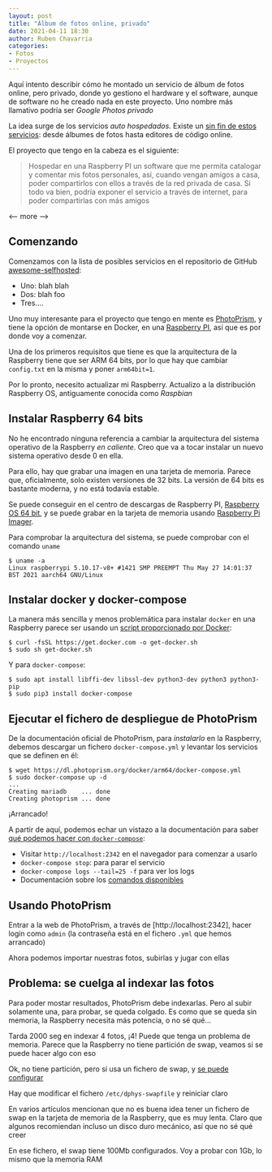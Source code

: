 ```yaml
---
layout: post
title: "Álbum de fotos online, privado"
date: 2021-04-11 18:30
author: Ruben Chavarria
categories:
- Fotos
- Proyectos
---
```


Aquí intento describir cómo he montado un servicio de álbum de fotos online, pero privado,
donde yo gestiono el hardware y el software, aunque de software no he creado nada en este proyecto.
Uno nombre más llamativo podría ser *Google Photos privado*

La idea surge de los servicios *auto hospedados*. Existe un [sin fin de estos servicios][1]: desde
álbumes de fotos hasta editores de código online.

El proyecto que tengo en la cabeza es el siguiente:

> Hospedar en una Raspberry PI un software que me permita catalogar y comentar mis fotos personales,
> así, cuando vengan amigos a casa, poder compartirlos con ellos a través de la red privada de casa.
> Si todo va bien, podría exponer el servicio a través de internet, para poder compartirlas con más
> amigos

<-- more -->

## Comenzando

Comenzamos con la lista de posibles servicios en el repositorio de GitHub [awesome-selfhosted][1]:

- Uno: blah blah
- Dos: blah foo
- Tres....

Uno muy interesante para el proyecto que tengo en mente es [PhotoPrism][2], y tiene la opción de
montarse en Docker, en una [Raspberry PI][3], así que es por donde voy a comenzar.

Una de los primeros requisitos que tiene es que la arquitectura de la Raspberry tiene que ser
ARM 64 bits, por lo que hay que cambiar `config.txt` en la misma y poner `arm64bit=1`.

Por lo pronto, necesito actualizar mi Raspberry. Actualizo a la distribución Raspberry OS,
antiguamente conocida como *Raspbian*

## Instalar Raspberry 64 bits

No he encontrado ninguna referencia a cambiar la arquitectura del sistema operativo
de la Raspberry *en caliente*. Creo que va a tocar instalar un nuevo sistema
operativo desde 0 en ella.

Para ello, hay que grabar una imagen en una tarjeta de memoria. Parece que,
oficialmente, solo existen versiones de 32 bits. La versión de 64 bits es bastante
moderna, y no está todavía estable.

Se puede conseguir en el centro de descargas de Raspberry PI,
[Raspberry OS 64 bit][4], y se puede grabar en la tarjeta de memoria usando
[Raspberry Pi Imager][5].

Para comprobar la arquitectura del sistema, se puede comprobar con el comando
`uname`

```
$ uname -a
Linux raspberrypi 5.10.17-v8+ #1421 SMP PREEMPT Thu May 27 14:01:37 BST 2021 aarch64 GNU/Linux
```

## Instalar docker y docker-compose

La manera más sencilla y menos problemática para instalar `docker` en una Raspberry
parece ser usando un [script proporcionado por Docker][6]:

```
$ curl -fsSL https://get.docker.com -o get-docker.sh
$ sudo sh get-docker.sh
```

Y para `docker-compose`:

```
$ sudo apt install libffi-dev libssl-dev python3-dev python3 python3-pip
$ sudo pip3 install docker-compose
```

## Ejecutar el fichero de despliegue de PhotoPrism

De la documentación oficial de PhotoPrism, para *instalarlo* en la Raspberry,
debemos descargar un fichero `docker-compose.yml` y levantar los servicios que
se definen en él:

```
$ wget https://dl.photoprism.org/docker/arm64/docker-compose.yml
$ sudo docker-compose up -d
...
Creating mariadb    ... done
Creating photoprism ... done
```

¡Arrancado!

A partir de aquí, podemos echar un vistazo a la documentación para saber
[qué podemos hacer con `docker-compose`][7]:

- Visitar `http://localhost:2342` en el navegador para comenzar a usarlo
- `docker-compose stop`: para parar el servicio
- `docker-compose logs --tail=25 -f` para ver los logs
- Documentación sobre los [comandos disponibles][8]

## Usando PhotoPrism

Entrar a la web de PhotoPrism, a través de [http://localhost:2342], hacer login
como `admin` (la contraseña está en el fichero `.yml` que hemos arrancado)

Ahora podemos importar nuestras fotos, subirlas y jugar con ellas

## Problema: se cuelga al indexar las fotos

Para poder mostar resultados, PhotoPrism debe indexarlas. Pero al subir solamente
una, para probar, se queda colgado. Es como que se queda sin memoria, la
Raspberry necesita más potencia, o no sé qué...

Tarda 2000 seg en indexar 4 fotos, ¡4! Puede que tenga un problema de memoria.
Parece que la Raspberry no tiene partición de swap, veamos si se puede hacer
algo con eso

Ok, no tiene partición, pero sí usa un fichero de swap, y [se puede configurar][9]

Hay que modificar el fichero `/etc/dphys-swapfile` y reiniciar claro

En varios artículos mencionan que no es buena idea tener un fichero de swap en
la tarjeta de memoria de la Raspberry, que es muy lenta. Claro que algunos 
recomiendan incluso un disco duro mecánico, así que no sé qué creer

En ese fichero, el swap tiene 100Mb configurados. Voy a probar con 1Gb, lo mismo
que la memoria RAM

[1]: https://github.com/awesome-selfhosted/awesome-selfhosted
[2]: https://docs.photoprism.org/
[3]: https://docs.photoprism.org/getting-started/raspberry-pi/
[4]: https://downloads.raspberrypi.org/raspios_arm64/images/raspios_arm64-2021-04-09/2021-03-04-raspios-buster-arm64.zip
[5]: https://www.raspberrypi.org/software/
[6]: https://docs.docker.com/engine/install/debian/#install-using-the-convenience-script
[7]: https://docs.photoprism.org/getting-started/docker-compose/
[8]: https://docs.photoprism.org/getting-started/docker-compose/#command-reference
[9]: http://raspberrypimaker.com/adding-swap-to-the-raspberrypi/
